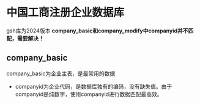 # 中国工商注册企业数据库
gsh库为2024版本
**company_basic和company_modify中companyid并不匹配，需要解决！**
## company_basic
company_basic为企业主表，是最常用的数据
* companyid为企业代码，是数据库独有的编码，没有缺失值。由于companyid是纯数字，使用companyid进行数据匹配最高效。
